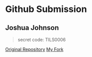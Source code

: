 # Github Submission
## Joshua Johnson

> secret code:
> TILS0006

 [Original Repository](https://github.com/FlindersCS/GitHub-Workshop)
 [My Fork](https://github.com/joshuajohnson43/GitHub-Workshop)

 




